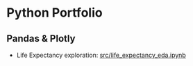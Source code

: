 # Python Portfolio

## Pandas & Plotly

- Life Expectancy exploration: [src/life_expectancy_eda.ipynb](https://nbviewer.org/github/MilanS91/Python-Portfolio/blob/main/src/life_expectancy_eda.ipynb)
